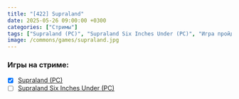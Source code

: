 ```yaml
---
title: "[422] Supraland"
date: 2025-05-26 09:00:00 +0300
categories: ["Стримы"]
tags: ["Supraland (PC)", "Supraland Six Inches Under (PC)", "Игра пройдена"]
image: /commons/games/supraland.jpg
---
```


### Игры на стриме:
+ [x] [Supraland (PC)](/tags/supraland-pc)
+ [ ] [Supraland Six Inches Under (PC)](/tags/supraland-six-inches-under-pc)
